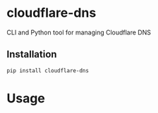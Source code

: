 # cloudflare-dns
CLI and Python tool for managing Cloudflare DNS 

## Installation
```
pip install cloudflare-dns
```
# Usage
```
```